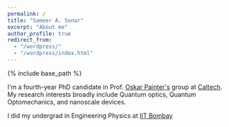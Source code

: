 ```yaml
---
permalink: /
title: "Sameer A. Sonar"
excerpt: "About me"
author_profile: true
redirect_from: 
  - "/wordpress/"
  - "/wordpress/index.html"
---
```


{% include base_path %}

I'm a fourth-year PhD candidate in Prof. [Oskar Painter's](https://painterlab.caltech.edu/) group at [Caltech](https://www.caltech.edu/). My research interests broadly include Quantum optics, Quantum Optomechanics, and nanoscale devices.

I did my undergrad in Engineering Physics at [IIT Bombay](https://www.iitb.ac.in/)


